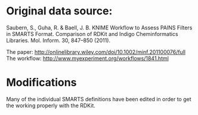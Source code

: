 # Original data source:
Saubern, S., Guha, R. & Baell, J. B. KNIME Workflow to Assess PAINS
Filters in SMARTS Format. Comparison of RDKit and Indigo
Cheminformatics Libraries. Mol. Inform. 30, 847–850 (2011). 

  The paper: http://onlinelibrary.wiley.com/doi/10.1002/minf.201100076/full
  The workflow: http://www.myexperiment.org/workflows/1841.html

# Modifications
Many of the individual SMARTS definitions have been edited in order to
get the working properly with the RDKit.
